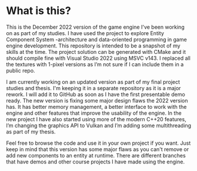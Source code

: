 # What is this?

This is the December 2022 version of the game engine I've been working on as part of my studies. I have used the project to explore Entity Component System -architecture and data-oriented programming in game engine development. This repository is intended to be a snapshot of my skills at the time. The project solution can be generated with CMake and it should compile fine with Visual Studio 2022 using MSVC v143. I replaced all the textures with 1-pixel versions as I’m not sure if I can include them in a public repo.
  
I am currently working on an updated version as part of my final project studies and thesis. I'm keeping it in a separate repository as it is a major rework. I will add it to GitHub as soon as I have the first presentable demo ready. The new version is fixing some major design flaws the 2022 version has. It has better memory management, a better interface to work with the engine and other features that improve the usability of the engine. In the new project I have also started using more of the modern C++20 features, I’m changing the graphics API to Vulkan and I’m adding some multithreading as part of my thesis.
 
Feel free to browse the code and use it in your own project if you want. Just keep in mind that this version has some major flaws as you can't remove or add new components to an entity at runtime. There are different branches that have demos and other course projects I have made using the engine.
